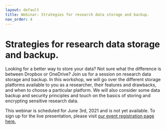 ```yaml
---
layout: default
title: Webinar: Strategies for research data storage and backup.
nav_order: 4
---
```


# Strategies for research data storage and backup.

Looking for a better way to store your data? Not sure what the difference is between Dropbox or OneDrive? Join us for a session on research data storage and backup. In this workshop, we will go over the different storage platforms available to you as a researcher, their features and drawbacks, and when to choose a particular platform. We will also consider some data backup and security principles and touch on the basics of storing and encrypting sensitive research data.

This webinar is scheduled for June 3rd, 2021 and is not yet available. To sign up for the live presentation, please visit [our event registration page here.](https://libcal.mcmaster.ca/calendar/library/data-storage)

